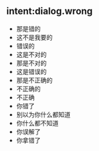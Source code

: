 ## intent:dialog.wrong
- 那是错的
- 这不是我要的
- 错误的
- 这是不对的
- 那是不对的
- 这是错误的
- 那是不正确的
- 不正确的
- 不正确
- 你错了
- 别以为你什么都知道
- 你什么都不知道
- 你误解了
- 你拿错了
